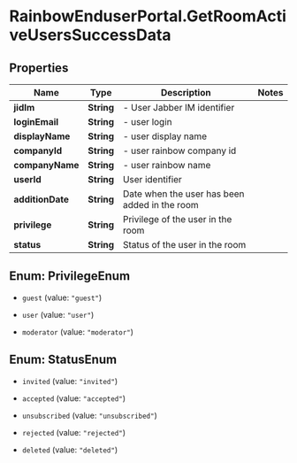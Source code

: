 # RainbowEnduserPortal.GetRoomActiveUsersSuccessData

## Properties

Name | Type | Description | Notes
------------ | ------------- | ------------- | -------------
**jidIm** | **String** | - User Jabber IM identifier | 
**loginEmail** | **String** | - user login | 
**displayName** | **String** | - user display name | 
**companyId** | **String** | - user rainbow company id | 
**companyName** | **String** | - user rainbow name | 
**userId** | **String** | User identifier | 
**additionDate** | **String** | Date when the user has been added in the room | 
**privilege** | **String** | Privilege of the user in the room | 
**status** | **String** | Status of the user in the room | 



## Enum: PrivilegeEnum


* `guest` (value: `"guest"`)

* `user` (value: `"user"`)

* `moderator` (value: `"moderator"`)





## Enum: StatusEnum


* `invited` (value: `"invited"`)

* `accepted` (value: `"accepted"`)

* `unsubscribed` (value: `"unsubscribed"`)

* `rejected` (value: `"rejected"`)

* `deleted` (value: `"deleted"`)




